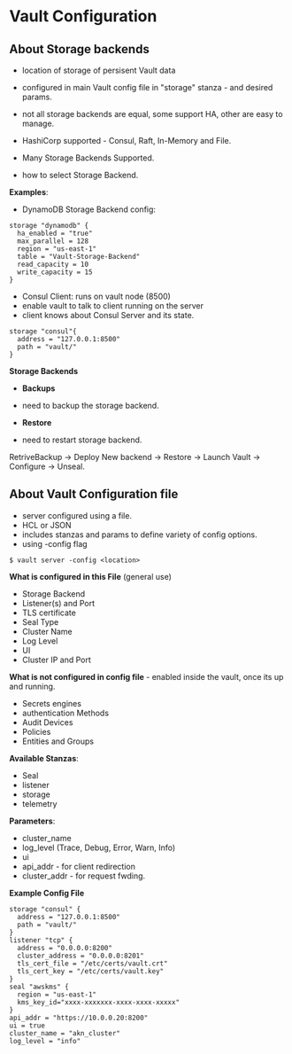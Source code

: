 # Vault Configuration
## About Storage backends
- location of storage of persisent Vault data
- configured in main Vault config file in "storage" stanza - and desired params.
- not all storage backends are equal, some support HA, other are easy to manage.
- HashiCorp supported - Consul, Raft, In-Memory and File.


- Many Storage Backends Supported.
- how to select Storage Backend.


**Examples**:
- DynamoDB Storage Backend config:

```
storage "dynamodb" {
  ha_enabled = "true"
  max_parallel = 128
  region = "us-east-1"
  table = "Vault-Storage-Backend"
  read_capacity = 10
  write_capacity = 15
}
```

- Consul Client: runs on vault node (8500)
- enable vault to talk to client running on the server
- client knows about Consul Server and its state.

```
storage "consul"{
  address = "127.0.0.1:8500"
  path = "vault/"
}
```


**Storage Backends**
- **Backups**
- need to backup the storage backend.

- **Restore**
- need to restart storage backend.

RetriveBackup -> Deploy New backend -> Restore -> Launch Vault -> Configure -> Unseal.



## About Vault Configuration file
- server configured using a file.
- HCL or JSON
- includes stanzas and params to define variety of config options.
- using -config flag

```
$ vault server -config <location>
```


**What is configured in this File** (general use)
- Storage Backend
- Listener(s) and Port
- TLS certificate
- Seal Type
- Cluster Name
- Log Level
- UI
- Cluster IP and Port


**What is not configured in config file** - enabled inside the vault, once its up and running.

- Secrets engines
- authentication Methods
- Audit Devices
- Policies
- Entities and Groups


**Available Stanzas**:
- Seal
- listener
- storage
- telemetry

**Parameters**:
- cluster_name
- log_level (Trace, Debug, Error, Warn, Info)
- ui
- api_addr - for client redirection
- cluster_addr  - for request fwding.



**Example Config File**

```
storage "consul" {
  address = "127.0.0.1:8500"
  path = "vault/"
}
listener "tcp" {
  address = "0.0.0.0:8200"
  cluster_address = "0.0.0.0:8201"
  tls_cert_file = "/etc/certs/vault.crt"
  tls_cert_key = "/etc/certs/vault.key"
}
seal "awskms" {
  region = "us-east-1"
  kms_key_id="xxxx-xxxxxxx-xxxx-xxxx-xxxxx"
}
api_addr = "https://10.0.0.20:8200"
ui = true
cluster_name = "akn_cluster"
log_level = "info"
```
